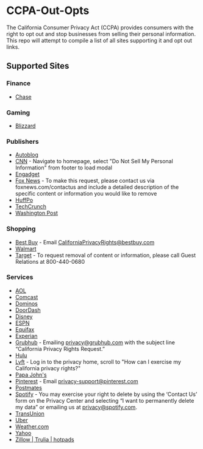 # CCPA-Out-Opts
The California Consumer Privacy Act (CCPA) provides consumers with the right to opt out and stop businesses from selling their personal information. This repo will attempt to compile a list of all sites supporting it and opt out links.

## Supported Sites

### Finance
* [Chase](https://www.chase.com/digital/resources/privacy-security/privacy/ca-consumer-privacy-act/ccpa-request)

### Gaming
* [Blizzard](https://us.battle.net/support/en/help/product/services/1327/1703/solution)  

### Publishers
* [Autoblog](https://autoblog.mydashboard.oath.com/)  
* [CNN](https://www.cnn.com) - Navigate to homepage, select "Do Not Sell My Personal Information" from footer to load modal  
* [Engadget](https://engadget.mydashboard.oath.com/)  
* [Fox News](https://www.foxnews.com/privacy-policy) - To make this request, please contact us via foxnews.com/contactus and include a detailed description of the specific content or information you would like to remove  
* [HuffPo](https://huffingtonpost.mydashboard.oath.com/)  
* [TechCrunch](https://techcrunch.mydashboard.oath.com/)  
* [Washington Post](https://www.washingtonpost.com/my-post/privacy-settings/)  

### Shopping
* [Best Buy](https://www.bestbuy.com/site/privacy-policy/california-privacy-rights/pcmcat204400050063.c?id=pcmcat204400050063) - Email CaliforniaPrivacyRights@bestbuy.com  
* [Walmart](https://www.walmart.com/account/api/ccpa-intake?native=false&app=gm&type=sod)  
* [Target](https://www.target.com/c/california-residents-privacy-policy/-/N-m2wjt) - To request removal of content or information, please call Guest Relations at 800-440-0680  

### Services
* [AOL](https://aol.mydashboard.oath.com/)  
* [Comcast](https://www.xfinity.com/privacy/requests/affirmation)  
* [Dominos](https://www.dominos.com/en/#!/content/privacy/)
* [DoorDash](https://www.doordash.com/consumer/privacy/manage_account) 
* [Disney](http://ccpa.disney.com/)  
* [ESPN](http://ccpa.disney.com/)  
* [Equifax](https://www.equifax.com/personal/my-privacy/)
* [Experian](https://experian.com/ccpa)  
* [Grubhub](https://www.grubhub.com/legal/ca-privacy-notice) - Emailing privacy@grubhub.com with the subject line “California Privacy Rights Request.” 
* [Hulu](https://secure.hulu.com/account/privacy) 
* [Lyft](https://www.lyft.com/privacy/home) - Log in to the privacy home, scroll to "How can I exercise my California privacy rights?" 
* [Papa John's](https://privacyportal-cdn.onetrust.com/dsarwebform/24528fbe-3e9a-4ba1-b316-39ca27517543/616bdf6f-852c-4b48-b91b-3edbbadbd74f.html)
* [Pinterest](https://policy.pinterest.com/en/privacy-policy#section-california-residents) - Email privacy-support@pinterest.com  
* [Postmates](https://support.postmates.com/buyer/contact-us/ccpa-information-access) 
* [Spotify](https://www.spotify.com/us/legal/California-privacy-disclosure/) - You may exercise your right to delete by using the ‘Contact Us’ form on the Privacy Center and selecting “I want to permanently delete my data” or emailing us at privacy@spotify.com.  
* [TransUnion](https://www.transunion.com/consumer-privacy)
* [Uber](https://privacy.uber.com/privacy/california) 
* [Weather.com](https://weather.com/privacy-settings#do-not-sell) 
* [Yahoo](https://yahoo.mydashboard.oath.com/)  
* [Zillow | Trulia | hotpads](https://privacy.zillowgroup.com/cookie)
